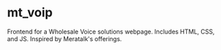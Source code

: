# mt_voip
Frontend for a Wholesale Voice solutions webpage. Includes HTML, CSS, and JS. Inspired by Meratalk's offerings.
